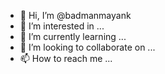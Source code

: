 - 👋 Hi, I’m @badmanmayank
- 👀 I’m interested in ...
- 🌱 I’m currently learning ...
- 💞️ I’m looking to collaborate on ...
- 📫 How to reach me ...

<!---
badmanmayank/badmanmayank is a ✨ special ✨ repository because its `README.md` (this file) appears on your GitHub profile.
You can click the Preview link to take a look at your changes.
IMS GZB
--->
